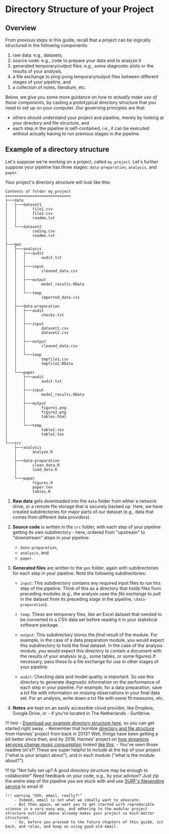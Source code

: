 # Directory Structure of your Project

## Overview

From previous steps in this guide, recall that a project can be logically structured in
the following components:

1. raw data: e.g., datasets,
2. source code: e.g., code to prepare your data and to analyze it
3. generated temporary/output files: e.g., some diagnostic plots or the results of your analysis,
4. a file exchange to ping-pong temporary/output files between different stages of your pipeline, and
5. a collection of notes, literature, etc.

Below, we give you some more guidance on how to *actually make use of these components*,
by casting a prototypical directory structure that you need to set up on your computer.
Our governing principles are that:

- others should understand your project and
pipeline, merely by looking at your directory and file structure, and
- each step in the pipeline is self-contained, i.e., it can be executed without actually having
to run previous stages in the pipeline.

<!---!!! hint
		Remember that next to the components (i.e., the most basic building blocks of the projects),
		your project has a **pipeline** which defines the different tasks to accomplish (e.g.,
		such as preparing and analyzing the data, writing the paper, etc.).
--->

## Example of a directory structure

Let's suppose we're working on a project, called `my_project`. Let's
further suppose your pipeline has three stages: `data-preparation`, `analysis`,
and `paper`.

Your project's directory structure will look like this:

```
Contents of folder my_project
=============================
├───data
│   ├───dataset1
│   │       file1.csv
│   │       file2.csv
│   │       readme.txt
│   │       
│   └───dataset2
│           coding.csv
│           readme.txt
│           
├───gen
│   ├───analysis
│   │   ├───audit
│   │   │       audit.txt
│   │   │       
│   │   ├───input
│   │   │       cleaned_data.csv
│   │   │       
│   │   ├───output
│   │   │       model_results.RData
│   │   │       
│   │   └───temp
│   │           imported_data.csv
│   │           
│   ├───data-preparation
│   │   ├───audit
│   │   │       checks.txt
│   │   │       
│   │   ├───input
│   │   │       dataset1.csv
│   │   │       dataset2.csv
│   │   │       
│   │   ├───output
│   │   │       cleaned_data.csv
│   │   │       
│   │   └───temp
│   │           tmpfile1.csv
│   │           tmpfile2.RData
│   │           
│   └───paper
│       ├───audit
│       │       audit.txt
│       │       
│       ├───input
│       │       model_results.RData
│       │       
│       ├───output
│       │       figure1.png
│       │       figure2.png
│       │       tables.html
│       │       
│       └───temp
│               table1.tex
│               table2.tex
│               
└───src
    ├───analysis
    │       analyze.R
    │       
    ├───data-preparation
    │       clean_data.R
    │       load_data.R
    │       
    └───paper
            figures.R
            paper.tex
            tables.R

```

1. **Raw data** gets downloaded into the `data` folder from either
a network drive, or a remote file storage that is securely backed up.
Here, we have created subdirectories for major parts of our dataset (e.g.,
data that comes from different data providers).
2. **Source code** is written in the `src` folder, with each step of
your pipeline getting its own subdirectory - here, ordered from "upstream"
to "downstream" steps in your pipeline:
 	- `data-preparation`,
	- `analysis`, and
  	- `paper`.

3. **Generated files** are written to the `gen` folder, again with subdirectories
for each step in your pipeline. Note the following subdirectories:

	- `input`: This subdirectory contains any required input files to run this
	step of the pipeline. Think of this as a directory that holds files from
	preceding modules (e.g., the analysis uses the *file exchange* to pull in the
	dataset from its preceding stage in the pipeline, `\data-preparation`).

	- `temp`: These are temporary files, like an Excel dataset that
	needed to be converted to a CSV data set before reading it in
	your statistical software package.

	- `output`: This subdirectory stores the *final* result of the module.
	For example, in the case of a data preparation module, you would expect this
	subdirectory to hold the final dataset. In the case of the analysis module,
	you would expect this directory to contain a document with the results of
	your analysis (e.g., some tables, or some figures).If necessary,
	pass these to a file exchange	for use in other stages of your pipeline.

	- `audit`: Checking data and model quality is important. So use this
	directory to generate diagnostic information on the performance of each
	step in your pipeline. For example, for a data preparation, save a txt
	file with information on missing observations in your final data set.
	For an analysis, write down a txt file with some fit measures, etc.

4. **Notes** are kept on an easily accessible cloud provider, like
Dropbox, Google Drive, or - if you're located in The Netherlands - Surfdrive.

<!--
!!! summary
	Each submodule contains five subdirectories:

	- `\code` for the code
	- `\temp` for any temp files that are generated on the fly
	- `\input` for any input files required to run your code (e.g., datasets)
	- `\output` for the final "output" of your module (e.g., dataset, analysis report)
	- `\audit` for some auditing files such as plots or text files, which will you allow to check whether the module was executed well.

-->

!!! hint
	- [Download our example directory structure here](dir_structure.zip), so you can get started right away.
	- Remember that horrible [directory and file structure](structure_phd_2013.html) from Hannes' project from back in 2013? Well, things have been getting a bit better since then, and by 2018, Hannes' project on [how streaming services change music consumption](https://pubsonline.informs.org/doi/pdf/10.1287/mksc.2017.1051) looked [like this](structure_spotify_2018.html#spotify).
	- You've seen those readme.txt's?! These are super helpful to include at the top of your project ("what is your project about"), and in each module ("what is the module about?").


!!! tip "Not fully set up? A good directory structure may be enough to collaborate!"
	Need feedback on your code, e.g., by your advisor? Just zip the entire step of the pipeline you are stuck with and use [SURF's filesending service](https://filesender.surf.nl/) to email it!

	!!! warning "Uhh, email, really?!"
		- Indeed, email is not what we ideally want to advocate.
		- But then again, we want you to get started with reproducible science in a very easy way, and adhering to the modular project structure outlined above already makes your project so much better structured.
		- So, before you proceed to the future chapters of this guide, sit back, and relax, and keep on using good old email.
